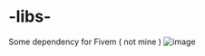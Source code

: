 # -libs-
Some dependency for Fivem ( not mine )
![image](https://github.com/user-attachments/assets/bf595190-7342-4fcc-87e5-95e05cf35803)
